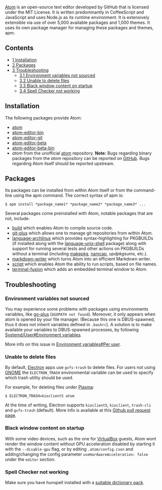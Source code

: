 [Atom](https://atom.io/) is an open-source text editor developed by GitHub that is licensed under the MIT License. It is written predominantly in CoffeeScript and JavaScript and uses Node.js as its runtime environment. It is extensively extensible via use of over 5,000 available packages and 1,000 themes. It uses its own package manager for managing these packages and themes, apm.

## Contents

*   [1 Installation](#Installation)
*   [2 Packages](#Packages)
*   [3 Troubleshooting](#Troubleshooting)
    *   [3.1 Environment variables not sourced](#Environment_variables_not_sourced)
    *   [3.2 Unable to delete files](#Unable_to_delete_files)
    *   [3.3 Black window content on startup](#Black_window_content_on_startup)
    *   [3.4 Spell Checker not working](#Spell_Checker_not_working)

## Installation

The following packages provide Atom:

*   [atom](https://www.archlinux.org/packages/?name=atom)
*   [atom-editor-bin](https://aur.archlinux.org/packages/atom-editor-bin/)
*   [atom-editor-git](https://aur.archlinux.org/packages/atom-editor-git/)
*   [atom-editor-beta](https://aur.archlinux.org/packages/atom-editor-beta/)
*   [atom-editor-beta-bin](https://aur.archlinux.org/packages/atom-editor-beta-bin/)
*   *atom* from the unofficial [atom](/index.php/Unofficial_user_repositories#atom "Unofficial user repositories") repository.
    **Note:** Bugs regarding binary packages from the *atom* repository can be reported on [GitHub](https://github.com/tensor5/arch-atom/issues). Bugs regarding Atom itself should be reported upstream.

## Packages

Its packages can be installed from within Atom itself or from the command-line using the apm command. The correct syntax of apm is:

```
$ apm install *package_name1* *package_name2* *package_name3* ...

```

Several packages come preinstalled with Atom, notable packages that are not, include:

*   [build](https://atom.io/packages/build) which enables Atom to compile source code.
*   [git-plus](https://atom.io/packages/git-plus) which allows one to manage git repositories from within Atom.
*   [language-archlinux](https://atom.io/packages/language-archlinux) which provides syntax-highlighting for PKGBUILDs (if installed along with the [language-unix-shell](https://atom.io/packages/language-unix-shell) package) along with support for running several tests and other actions on PKGBUILDs without a terminal (including [makepkg](/index.php/Makepkg "Makepkg"), [namcap](/index.php/Namcap "Namcap"), *updpkgsums*, etc.).
*   [markdown-writer](https://atom.io/packages/markdown-writer) which turns Atom into an efficient Markdown writer.
*   [script](https://atom.io/packages/script) which enables Atom the ability to run scripts, based on file names.
*   [terminal-fusion](https://atom.io/packages/terminal-fusion) which adds an embedded terminal window to Atom.

## Troubleshooting

### Environment variables not sourced

You may experience some problems with packages using environments variables, like [go-plus](https://atom.io/packages/go-plus) (`$GOPATH not found`). Moreover, it only appears when atom is opened by your file manager. (Because this one is DBUS-spawned, thus it does not inherit variables defined in `.bashrc`). A solution is to make available your variables to DBUS-spawned processes, by following [Systemd/User#Environment variables](/index.php/Systemd/User#Environment_variables "Systemd/User").

More info on this issue in [Environment variables#Per user](/index.php/Environment_variables#Per_user "Environment variables").

### Unable to delete files

By default, [Electron](https://electron.atom.io/) apps use `gvfs-trash` to delete files. For users not using [GNOME](/index.php/GNOME "GNOME") the `ELECTRON_TRASH` environmental variable can be used to specify which trash utility should be used.

For example, for deleting files under [Plasma](/index.php/Plasma "Plasma"):

```
$ ELECTRON_TRASH=kioclient5 atom

```

At the time of writing, Electron supports `kioclient5`, `kioclient`, `trash-cli` and `gvfs-trash` (default). More info is available at this [Github pull request page](https://github.com/electron/electron/pull/7178).

### Black window content on startup

With some video devices, such as the one for [VirtualBox](/index.php/VirtualBox "VirtualBox") guests, Atom wont render the window content without GPU acceleration disabled by starting it with the `--disable-gpu` flag, or by editing `.atom/config.cson` and adding/changing the config parameter `useHardwareAcceleration: false` under the `editor` section.

### Spell Checker not working

Make sure you have hunspell installed with a [suitable dictionary pack](https://www.archlinux.org/packages/?sort=&q=hunspell&maintainer=&flagged=).